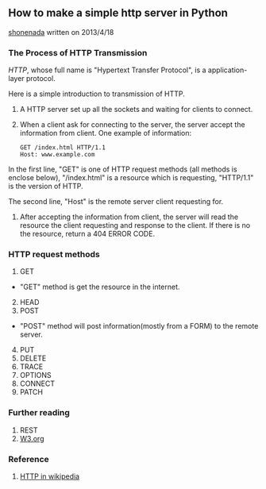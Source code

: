 ## How to make a simple http server in Python

 [shonenada](https://github.com/shonenada) written on 2013/4/18

### The Process of HTTP Transmission 
 *HTTP*, whose full name is "Hypertext Transfer Protocol", is a application-layer protocol.

Here is a simple introduction to transmission of HTTP.

 1. A HTTP server set up all the sockets and waiting for clients to connect.
 2. When a client ask for connecting to the server, the server accept the information from client. One example of information:

        GET /index.html HTTP/1.1
        Host: www.example.com

 In the first line, "GET" is one of HTTP request methods (all methods is enclose below), "/index.html" is a resource which is requesting, "HTTP/1.1" is the version of HTTP.

 The second line, "Host" is the remote server client requesting for.

 1. After accepting the information from client, the server will read the resource the client requesting and response to the client. If there is no the resource, return a 404 ERROR CODE.


### HTTP request methods
 1. GET
  * "GET" method is get the resource in the internet.
 2. HEAD
 3. POST
  * "POST" method will post information(mostly from a FORM) to the remote server.
 4. PUT
 5. DELETE
 6. TRACE
 7. OPTIONS
 8. CONNECT
 9. PATCH

### Further reading
 1. REST
 2. [W3.org](http://www.w3.org/Protocols/)

### Reference
 1. [HTTP in wikipedia](http://en.wikipedia.org/wiki/Hypertext_Transfer_Protocol)
